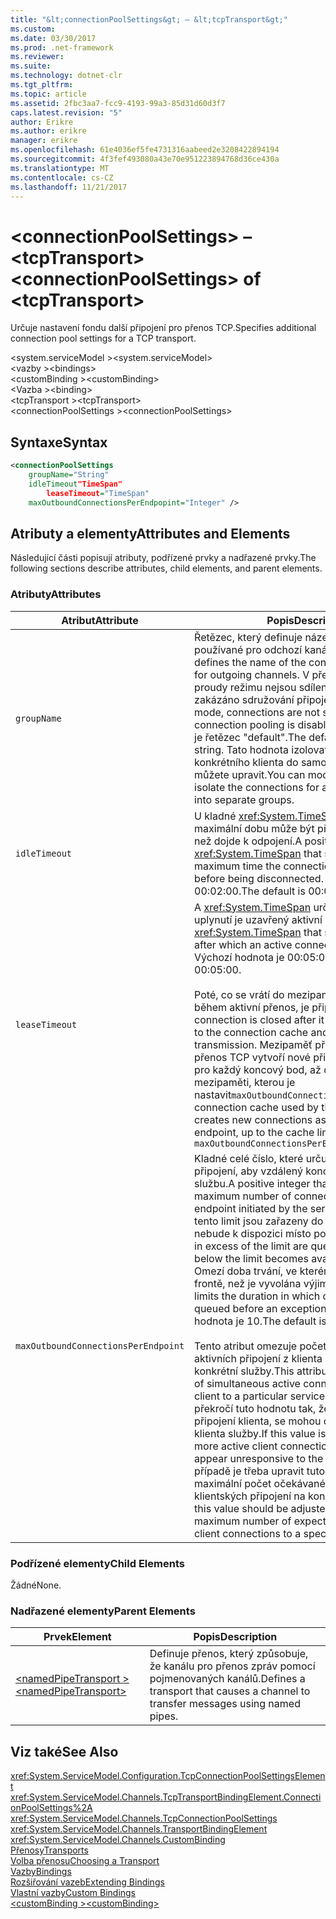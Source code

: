 ```yaml
---
title: "&lt;connectionPoolSettings&gt; – &lt;tcpTransport&gt;"
ms.custom: 
ms.date: 03/30/2017
ms.prod: .net-framework
ms.reviewer: 
ms.suite: 
ms.technology: dotnet-clr
ms.tgt_pltfrm: 
ms.topic: article
ms.assetid: 2fbc3aa7-fcc9-4193-99a3-85d31d60d3f7
caps.latest.revision: "5"
author: Erikre
ms.author: erikre
manager: erikre
ms.openlocfilehash: 61e4036ef5fe4731316aabeed2e3208422894194
ms.sourcegitcommit: 4f3fef493080a43e70e951223894768d36ce430a
ms.translationtype: MT
ms.contentlocale: cs-CZ
ms.lasthandoff: 11/21/2017
---
```

# <a name="ltconnectionpoolsettingsgt-of-lttcptransportgt"></a><span data-ttu-id="7b861-102">&lt;connectionPoolSettings&gt; – &lt;tcpTransport&gt;</span><span class="sxs-lookup"><span data-stu-id="7b861-102">&lt;connectionPoolSettings&gt; of &lt;tcpTransport&gt;</span></span>
<span data-ttu-id="7b861-103">Určuje nastavení fondu další připojení pro přenos TCP.</span><span class="sxs-lookup"><span data-stu-id="7b861-103">Specifies additional connection pool settings for a TCP transport.</span></span>  
  
 <span data-ttu-id="7b861-104">\<system.serviceModel ></span><span class="sxs-lookup"><span data-stu-id="7b861-104">\<system.serviceModel></span></span>  
<span data-ttu-id="7b861-105">\<vazby ></span><span class="sxs-lookup"><span data-stu-id="7b861-105">\<bindings></span></span>  
<span data-ttu-id="7b861-106">\<customBinding ></span><span class="sxs-lookup"><span data-stu-id="7b861-106">\<customBinding></span></span>  
<span data-ttu-id="7b861-107">\<Vazba ></span><span class="sxs-lookup"><span data-stu-id="7b861-107">\<binding></span></span>  
<span data-ttu-id="7b861-108">\<tcpTransport ></span><span class="sxs-lookup"><span data-stu-id="7b861-108">\<tcpTransport></span></span>  
<span data-ttu-id="7b861-109">\<connectionPoolSettings ></span><span class="sxs-lookup"><span data-stu-id="7b861-109">\<connectionPoolSettings></span></span>  
  
## <a name="syntax"></a><span data-ttu-id="7b861-110">Syntaxe</span><span class="sxs-lookup"><span data-stu-id="7b861-110">Syntax</span></span>  
  
```xml  
<connectionPoolSettings  
    groupName="String"  
    idleTimeout"TimeSpan"  
        leaseTimeout="TimeSpan"  
    maxOutboundConnectionsPerEndpopint="Integer" />  
```  
  
## <a name="attributes-and-elements"></a><span data-ttu-id="7b861-111">Atributy a elementy</span><span class="sxs-lookup"><span data-stu-id="7b861-111">Attributes and Elements</span></span>  
 <span data-ttu-id="7b861-112">Následující části popisují atributy, podřízené prvky a nadřazené prvky.</span><span class="sxs-lookup"><span data-stu-id="7b861-112">The following sections describe attributes, child elements, and parent elements.</span></span>  
  
### <a name="attributes"></a><span data-ttu-id="7b861-113">Atributy</span><span class="sxs-lookup"><span data-stu-id="7b861-113">Attributes</span></span>  
  
|<span data-ttu-id="7b861-114">Atribut</span><span class="sxs-lookup"><span data-stu-id="7b861-114">Attribute</span></span>|<span data-ttu-id="7b861-115">Popis</span><span class="sxs-lookup"><span data-stu-id="7b861-115">Description</span></span>|  
|---------------|-----------------|  
|`groupName`|<span data-ttu-id="7b861-116">Řetězec, který definuje název fondu připojení používané pro odchozí kanály.</span><span class="sxs-lookup"><span data-stu-id="7b861-116">A string that defines the name of the connection pool used for outgoing channels.</span></span> <span data-ttu-id="7b861-117">V přenášené datovými proudy režimu nejsou sdílené připojení – zakázáno sdružování připojení.</span><span class="sxs-lookup"><span data-stu-id="7b861-117">In streamed mode, connections are not shared, meaning that connection pooling is disabled.</span></span> <span data-ttu-id="7b861-118">Výchozí hodnota je řetězec "default".</span><span class="sxs-lookup"><span data-stu-id="7b861-118">The default is a "default" string.</span></span> <span data-ttu-id="7b861-119">Tato hodnota izolovat připojení pro konkrétního klienta do samostatných skupin můžete upravit.</span><span class="sxs-lookup"><span data-stu-id="7b861-119">You can modify this value to isolate the connections for a particular client into separate groups.</span></span>|  
|`idleTimeout`|<span data-ttu-id="7b861-120">U kladné <xref:System.TimeSpan> , určuje maximální dobu může být připojení nečinnosti, než dojde k odpojení.</span><span class="sxs-lookup"><span data-stu-id="7b861-120">A positive <xref:System.TimeSpan> that specifies the maximum time the connection can be idle before being disconnected.</span></span> <span data-ttu-id="7b861-121">Výchozí hodnota je 00:02:00.</span><span class="sxs-lookup"><span data-stu-id="7b861-121">The default is 00:02:00.</span></span>|  
|`leaseTimeout`|<span data-ttu-id="7b861-122">A <xref:System.TimeSpan> určující dobu, po jejímž uplynutí je uzavřený aktivní připojení.</span><span class="sxs-lookup"><span data-stu-id="7b861-122">A <xref:System.TimeSpan> that specifies the time after which an active connection is closed.</span></span> <span data-ttu-id="7b861-123">Výchozí hodnota je 00:05:00.</span><span class="sxs-lookup"><span data-stu-id="7b861-123">The default is 00:05:00.</span></span><br /><br /> <span data-ttu-id="7b861-124">Poté, co se vrátí do mezipaměti připojení a ne během aktivní přenos, je připojení ukončeno.</span><span class="sxs-lookup"><span data-stu-id="7b861-124">A connection is closed after it has been returned to the connection cache and not during active transmission.</span></span> <span data-ttu-id="7b861-125">Mezipaměť připojení používá přenos TCP vytvoří nové připojení podle potřeby pro každý koncový bod, až do limitu mezipaměti, kterou je nastavit`maxOutboundConnectionsPerEndpoint.`</span><span class="sxs-lookup"><span data-stu-id="7b861-125">The connection cache used by the TCP transport creates new connections as required for each endpoint, up to the cache limit that is set by `maxOutboundConnectionsPerEndpoint.`</span></span>|  
|`maxOutboundConnectionsPerEndpoint`|<span data-ttu-id="7b861-126">Kladné celé číslo, které určuje maximální počet připojení, aby vzdálený koncový bod iniciovat službu.</span><span class="sxs-lookup"><span data-stu-id="7b861-126">A positive integer that specifies the maximum number of connections to a remote endpoint initiated by the service.</span></span> <span data-ttu-id="7b861-127">Připojení nad tento limit jsou zařazeny do fronty, dokud nebude k dispozici místo pod limit.</span><span class="sxs-lookup"><span data-stu-id="7b861-127">Connections in excess of the limit are queued until a space below the limit becomes available.</span></span> <span data-ttu-id="7b861-128">`idleTimeout` Omezí doba trvání, ve kterém připojení zůstat ve frontě, než je vyvolána výjimka.</span><span class="sxs-lookup"><span data-stu-id="7b861-128">The `idleTimeout` limits the duration in which connections remain queued before an exception is thrown.</span></span> <span data-ttu-id="7b861-129">Výchozí hodnota je 10.</span><span class="sxs-lookup"><span data-stu-id="7b861-129">The default is 10.</span></span><br /><br /> <span data-ttu-id="7b861-130">Tento atribut omezuje počet souběžných aktivních připojení z klienta pro koncový bod konkrétní služby.</span><span class="sxs-lookup"><span data-stu-id="7b861-130">This attribute limits the number of simultaneous active connections from the client to a particular service endpoint.</span></span> <span data-ttu-id="7b861-131">Pokud se překročí tuto hodnotu tak, že více aktivních připojení klienta, se mohou objevit reagovat na klienta služby.</span><span class="sxs-lookup"><span data-stu-id="7b861-131">If this value is exceeded by having more active client connections, the service may appear unresponsive to the client.</span></span> <span data-ttu-id="7b861-132">V takovém případě je třeba upravit tuto hodnotu delší než maximální počet očekávané simultánních klientských připojení na konkrétní.</span><span class="sxs-lookup"><span data-stu-id="7b861-132">In this case, this value should be adjusted to exceed the maximum number of expected simultaneous client connections to a specific endpoint.</span></span>|  
  
### <a name="child-elements"></a><span data-ttu-id="7b861-133">Podřízené elementy</span><span class="sxs-lookup"><span data-stu-id="7b861-133">Child Elements</span></span>  
 <span data-ttu-id="7b861-134">Žádné</span><span class="sxs-lookup"><span data-stu-id="7b861-134">None.</span></span>  
  
### <a name="parent-elements"></a><span data-ttu-id="7b861-135">Nadřazené elementy</span><span class="sxs-lookup"><span data-stu-id="7b861-135">Parent Elements</span></span>  
  
|<span data-ttu-id="7b861-136">Prvek</span><span class="sxs-lookup"><span data-stu-id="7b861-136">Element</span></span>|<span data-ttu-id="7b861-137">Popis</span><span class="sxs-lookup"><span data-stu-id="7b861-137">Description</span></span>|  
|-------------|-----------------|  
|[<span data-ttu-id="7b861-138">\<namedPipeTransport ></span><span class="sxs-lookup"><span data-stu-id="7b861-138">\<namedPipeTransport></span></span>](../../../../../docs/framework/configure-apps/file-schema/wcf/namedpipetransport.md)|<span data-ttu-id="7b861-139">Definuje přenos, který způsobuje, že kanálu pro přenos zpráv pomocí pojmenovaných kanálů.</span><span class="sxs-lookup"><span data-stu-id="7b861-139">Defines a transport that causes a channel to transfer messages using named pipes.</span></span>|  
  
## <a name="see-also"></a><span data-ttu-id="7b861-140">Viz také</span><span class="sxs-lookup"><span data-stu-id="7b861-140">See Also</span></span>  
 <xref:System.ServiceModel.Configuration.TcpConnectionPoolSettingsElement>  
 <xref:System.ServiceModel.Channels.TcpTransportBindingElement.ConnectionPoolSettings%2A>  
 <xref:System.ServiceModel.Channels.TcpConnectionPoolSettings>  
 <xref:System.ServiceModel.Channels.TransportBindingElement>  
 <xref:System.ServiceModel.Channels.CustomBinding>  
 [<span data-ttu-id="7b861-141">Přenosy</span><span class="sxs-lookup"><span data-stu-id="7b861-141">Transports</span></span>](../../../../../docs/framework/wcf/feature-details/transports.md)  
 [<span data-ttu-id="7b861-142">Volba přenosu</span><span class="sxs-lookup"><span data-stu-id="7b861-142">Choosing a Transport</span></span>](../../../../../docs/framework/wcf/feature-details/choosing-a-transport.md)  
 [<span data-ttu-id="7b861-143">Vazby</span><span class="sxs-lookup"><span data-stu-id="7b861-143">Bindings</span></span>](../../../../../docs/framework/wcf/bindings.md)  
 [<span data-ttu-id="7b861-144">Rozšiřování vazeb</span><span class="sxs-lookup"><span data-stu-id="7b861-144">Extending Bindings</span></span>](../../../../../docs/framework/wcf/extending/extending-bindings.md)  
 [<span data-ttu-id="7b861-145">Vlastní vazby</span><span class="sxs-lookup"><span data-stu-id="7b861-145">Custom Bindings</span></span>](../../../../../docs/framework/wcf/extending/custom-bindings.md)  
 [<span data-ttu-id="7b861-146">\<customBinding ></span><span class="sxs-lookup"><span data-stu-id="7b861-146">\<customBinding></span></span>](../../../../../docs/framework/configure-apps/file-schema/wcf/custombinding.md)
